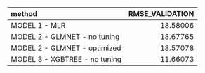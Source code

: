 |method                        | RMSE_VALIDATION|
|:-----------------------------|---------------:|
|MODEL 1 - MLR                 |        18.58006|
|MODEL 2 - GLMNET - no tuning  |        18.67765|
|MODEL 2 - GLMNET - optimized  |        18.57078|
|MODEL 3 - XGBTREE - no tuning |        11.66073|
